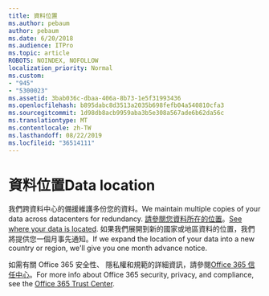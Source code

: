 ```yaml
---
title: 資料位置
ms.author: pebaum
author: pebaum
ms.date: 6/20/2018
ms.audience: ITPro
ms.topic: article
ROBOTS: NOINDEX, NOFOLLOW
localization_priority: Normal
ms.custom:
- "945"
- "5300023"
ms.assetid: 3bab036c-dbaa-406a-8b73-1e5f31993436
ms.openlocfilehash: b895dabc8d3513a2035b698fefb04a540810cfa3
ms.sourcegitcommit: 1d98db8acb9959aba3b5e308a567ade6b62da56c
ms.translationtype: MT
ms.contentlocale: zh-TW
ms.lasthandoff: 08/22/2019
ms.locfileid: "36514111"
---
```

# <a name="data-location"></a><span data-ttu-id="27c1c-102">資料位置</span><span class="sxs-lookup"><span data-stu-id="27c1c-102">Data location</span></span>

<span data-ttu-id="27c1c-103">我們跨資料中心的備援維護多份您的資料。</span><span class="sxs-lookup"><span data-stu-id="27c1c-103">We maintain multiple copies of your data across datacenters for redundancy.</span></span> <span data-ttu-id="27c1c-104">[請參閱您資料所在的位置](https://office.com/datamaps)。</span><span class="sxs-lookup"><span data-stu-id="27c1c-104">[See where your data is located](https://office.com/datamaps).</span></span> <span data-ttu-id="27c1c-105">如果我們展開到新的國家或地區資料的位置，我們將提供您一個月事先通知。</span><span class="sxs-lookup"><span data-stu-id="27c1c-105">If we expand the location of your data into a new country or region, we'll give you one month advance notice.</span></span>
  
<span data-ttu-id="27c1c-106">如需有關 Office 365 安全性、 隱私權和規範的詳細資訊，請參閱[Office 365 信任中心](https://products.office.com/business/office-365-trust-center-welcome)。</span><span class="sxs-lookup"><span data-stu-id="27c1c-106">For more info about Office 365 security, privacy, and compliance, see the [Office 365 Trust Center](https://products.office.com/business/office-365-trust-center-welcome).</span></span>
  